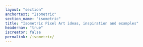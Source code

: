 ```yaml
---
layout: "section"
anchortext: "Isometric"
section_name: "isometric"
title: "Isometric Pixel Art ideas, inspiration and examples"
headernav: "true"
iscreator: false
permalink: /isometric/
---
```

